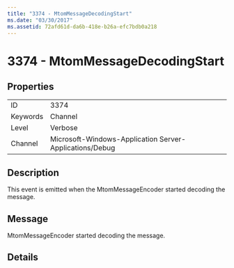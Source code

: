 ```yaml
---
title: "3374 - MtomMessageDecodingStart"
ms.date: "03/30/2017"
ms.assetid: 72afd61d-da6b-418e-b26a-efc7bdb0a218
---
```

# 3374 - MtomMessageDecodingStart

## Properties  
  
|||  
|-|-|  
|ID|3374|  
|Keywords|Channel|  
|Level|Verbose|  
|Channel|Microsoft-Windows-Application Server-Applications/Debug|  
  
## Description  

 This event is emitted when the MtomMessageEncoder started decoding the message.  
  
## Message  

 MtomMessageEncoder started decoding  the message.  
  
## Details
